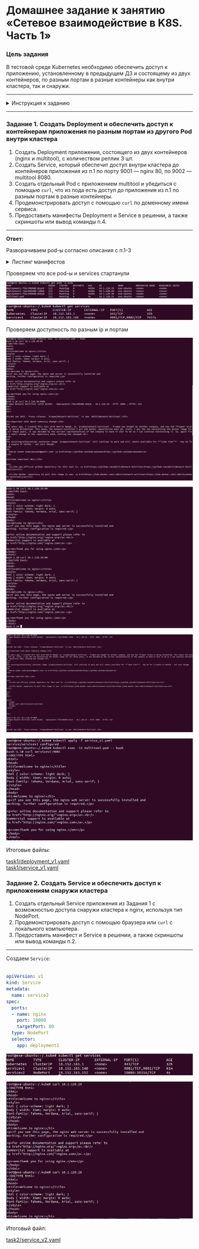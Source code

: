 # Домашнее задание к занятию «Сетевое взаимодействие в K8S. Часть 1»

### Цель задания

В тестовой среде Kubernetes необходимо обеспечить доступ к приложению, установленному в предыдущем ДЗ и состоящему из двух контейнеров, по разным портам в разные контейнеры как внутри кластера, так и снаружи.

------
<details>
  <summary>Инструкция к заданию</summary>

### Чеклист готовности к домашнему заданию

1. Установленное k8s-решение (например, MicroK8S).
2. Установленный локальный kubectl.
3. Редактор YAML-файлов с подключённым Git-репозиторием.

------

### Инструменты и дополнительные материалы, которые пригодятся для выполнения задания

1. [Описание](https://kubernetes.io/docs/concepts/workloads/controllers/deployment/) Deployment и примеры манифестов.
2. [Описание](https://kubernetes.io/docs/concepts/services-networking/service/) Описание Service.
3. [Описание](https://github.com/wbitt/Network-MultiTool) Multitool.

</details>

------

### Задание 1. Создать Deployment и обеспечить доступ к контейнерам приложения по разным портам из другого Pod внутри кластера

1. Создать Deployment приложения, состоящего из двух контейнеров (nginx и multitool), с количеством реплик 3 шт.
2. Создать Service, который обеспечит доступ внутри кластера до контейнеров приложения из п.1 по порту 9001 — nginx 80, по 9002 — multitool 8080.
3. Создать отдельный Pod с приложением multitool и убедиться с помощью `curl`, что из пода есть доступ до приложения из п.1 по разным портам в разные контейнеры.
4. Продемонстрировать доступ с помощью `curl` по доменному имени сервиса.
5. Предоставить манифесты Deployment и Service в решении, а также скриншоты или вывод команды п.4.

------


**Ответ:**<br>

Разворачиваем pod-ы согласно описания с п.1-3

<details>
  <summary>Листинг манифестов</summary>

Cоздаем `Deployment`.<br>

```yaml

apiVersion : apps/v1
kind: Deployment
metadata:
  name: deployment1
  labels:
    app: deployment1
spec:
  replicas: 3
  selector:
    matchLabels:
      app: deployment1
  template:
    metadata:
      labels:
        app: deployment1
    spec:
      containers:
        - name: nginx
          image: nginx:latest
          ports:
            - containerPort: 80
        - name: multitool
          image: praqma/network-multitool:latest
          ports:
            - containerPort: 8080
          env:
            - name: HTTP_PORT
              value: "8080"


```

Создаем `Service`, который обеспечит доступ внутри кластера до контейнеров приложения.<br>

```yaml

apiVersion: v1
kind: Service
metadata:
  name: servicev1
spec:
  ports:
  - name: nginx
    port: 9001
    targetPort: 80
  - name: multitoolhttp
    port: 9002
    targetPort: 8080

```

Создаем `Pod` для проверки доступности до приложений.<br>

```yaml

piVersion: v1
kind: Pod
metadata:
  labels:
    app: multitool
  name: multitool-pod
  namespace: default
spec:
  containers:
  - name: multitool
    image: praqma/network-multitool
    ports:
    - containerPort: 8085


```
</details>

Проверяем что все pod-ы и services стартанули 

<p align="center">
  <img src="./screenshots/01_kubectl_pods.png">
</p>

<p align="center">
  <img src="./screenshots/01_kubectl_services.png">
</p>

Проверяем доступность по разным ip и портам

<p align="center">
  <img src="./screenshots/01_kubectl_connect.png">
</p>

<p align="center">
  <img src="./screenshots/01_kubectl_connect2.png">
</p>

<p align="center">
  <img src="./screenshots/01_kubectl_connect3.png">
</p>

<p align="center">
  <img src="./screenshots/01_kubectl_domain.png">
</p>

Итоговые файлы:<br>

[task1/deployment_v1.yaml](./deployment/deploy_v1.yaml)<br>
[task1/service_v1.yaml](./service/service_v1.yaml)<br>

### Задание 2. Создать Service и обеспечить доступ к приложениям снаружи кластера

1. Создать отдельный Service приложения из Задания 1 с возможностью доступа снаружи кластера к nginx, используя тип NodePort.
2. Продемонстрировать доступ с помощью браузера или `curl` с локального компьютера.
3. Предоставить манифест и Service в решении, а также скриншоты или вывод команды п.2.

------

Создаем `Service`:<br>

```yaml

apiVersion: v1
kind: Service
metadata:
  name: service2
spec:
  ports:
  - name: nginx
    port: 10000
    targetPort: 80
  type: NodePort
  selector:
    app: deployment1

```


<p align="center">
  <img src="./screenshots/02_kubectl_services.png">
</p>

<p align="center">
  <img src="./screenshots/02_kubectl_connect.png">
</p>

Итоговый файл:<br>

[task2/service_v2.yaml](./service/service_v2.yaml) <br>